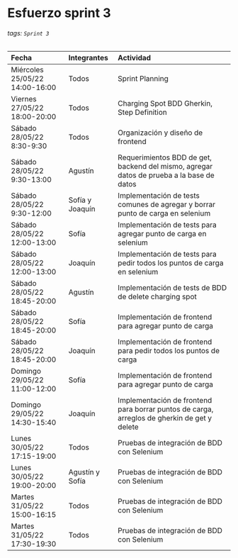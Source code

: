 # Esfuerzo sprint 3

###### tags: `Sprint 3`

| Fecha                          | Integrantes     | Actividad                                                                                   |
|:------------------------------ |:--------------- |:------------------------------------------------------------------------------------------- |
| Miércoles 25/05/22 14:00-16:00 | Todos           | Sprint Planning                                                                             |
| Viernes 27/05/22 18:00-20:00   | Todos           | Charging Spot BDD Gherkin, Step Definition                                                  |
| Sábado 28/05/22 8:30-9:30      | Todos           | Organización y diseño de frontend                                                           |
| Sábado 28/05/22 9:30-13:00     | Agustín         | Requerimientos BDD de get, backend del mismo, agregar datos de prueba a la base de datos    |
| Sábado 28/05/22 9:30-12:00     | Sofía y Joaquín | Implementación de tests comunes de agregar y borrar punto de carga en selenium              |
| Sábado 28/05/22 12:00-13:00    | Sofía           | Implementación de tests para agregar punto de carga en selenium                             |
| Sábado 28/05/22 12:00-13:00    | Joaquín         | Implementación de tests para pedir todos los puntos de carga en selenium                    |
| Sábado 28/05/22 18:45-20:00    | Agustín         | Implementación de tests de BDD de delete charging spot                                      |
| Sábado 28/05/22 18:45-20:00    | Sofía           | Implementación de frontend para agregar punto de carga                                      |
| Sábado 28/05/22 18:45-20:00    | Joaquín         | Implementación de frontend para pedir todos los puntos de carga                             |
| Domingo 29/05/22 11:00-12:00   | Sofía           | Implementación de frontend para agregar punto de carga                                      |
| Domingo 29/05/22 14:30-15:40   | Joaquín         | Implementación de frontend para borrar puntos de carga, arreglos de gherkin de get y delete |
| Lunes 30/05/22 17:15-19:00     | Todos           | Pruebas de integración de BDD con Selenium                                                  |
| Lunes 30/05/22 19:00-20:00     | Agustín y Sofía | Pruebas de integración de BDD con Selenium                                                  |
| Martes 31/05/22 15:00-16:15    | Todos           | Pruebas de integración de BDD con Selenium                                                  |
| Martes 31/05/22 17:30-19:30    | Todos           | Pruebas de integración de BDD con Selenium                                                  |

